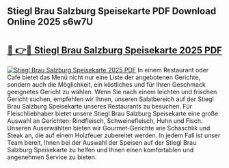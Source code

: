 ## Stiegl Brau Salzburg Speisekarte PDF Download Online 2025 s6w7U

# <h2><a href="http://gc8zql.nevu.top/?p=Stiegl+Brau+Salzburg+Speisekarte">🔗 👉🔴 Stiegl Brau Salzburg Speisekarte 2025 PDF</a></h2>

[![Stiegl Brau Salzburg Speisekarte 2025 PDF](https://i.imgur.com/dBaPXMq.png)](http://gc8zql.nevu.top/?p=Stiegl+Brau+Salzburg+Speisekarte)
In einem Restaurant oder Café bietet das Menü nicht nur eine Liste der angebotenen Gerichte, sondern auch die Möglichkeit, ein köstliches und für Ihren Geschmack geeignetes Gericht zu wählen. Wenn Sie nach einem leichten und frischen Gericht suchen, empfehlen wir Ihnen, unseren Salatbereich auf der Stiegl Brau Salzburg Speisekarte unseres Restaurants zu besuchen. Für Fleischliebhaber bietet unsere Stiegl Brau Salzburg Speisekarte eine große Auswahl an Gerichten: Rindfleisch, Schweinefleisch, Huhn und Fisch. Unseren Auserwählten bieten wir Gourmet-Gerichte wie Schaschlik und Steak an, die auf einem Holzfeuer zubereitet werden. In jedem Fall ist unser Team bereit, Ihnen bei der Auswahl der Speisen auf der Stiegl Brau Salzburg Speisekarte zu helfen und Ihnen einen komfortablen und angenehmen Service zu bieten.
